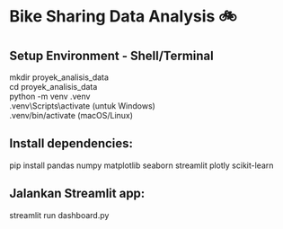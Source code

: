 # Bike Sharing Data Analysis 🚲

## Setup Environment - Shell/Terminal
mkdir proyek_analisis_data  
cd proyek_analisis_data  
python -m venv .venv  
.venv\Scripts\activate (untuk Windows)  
.venv/bin/activate (macOS/Linux)  

## Install dependencies:
pip install pandas numpy matplotlib seaborn streamlit plotly scikit-learn

## Jalankan Streamlit app:
streamlit run dashboard.py
